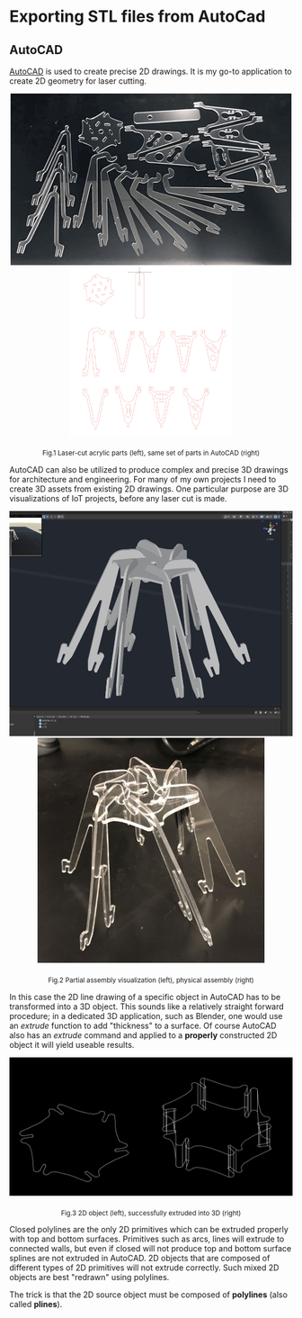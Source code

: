 # Exporting STL files from AutoCad

## AutoCAD

[AutoCAD](https://www.autodesk.com/products/autocad/overview?term=1-YEAR&tab=subscription) is used to create precise 2D drawings. It is my go-to application to create 2D geometry for laser cutting. 

<p align = "center">
<img src="images/acrylic-parts.png" hright="300"><img src="images/acrylic-parts_autocad.png" height="300">
</p>
<p align = "center">
  <sub>Fig.1 Laser-cut acrylic parts (left), same set of parts in AutoCAD (right)</sub>
</p>

AutoCAD can also be utilized to produce complex and precise 3D drawings for architecture and engineering. For many of my own projects I need to create 3D assets from existing 2D drawings. One particular purpose are 3D visualizations of IoT projects, before any laser cut is made. 

<p align="center">
  <img src="images/Amaria-rough.png" height="400"><img src="images/Amaria-V1-basic-structure.jpg" height="400">
</p>
<p align = "center">
  <sub>Fig.2 Partial assembly visualization (left), physical assembly (right)</sub>
</p>

In this case the 2D line drawing of a specific object in AutoCAD has to be transformed into a 3D object. This sounds like a relatively straight forward procedure; in a dedicated 3D application, such as Blender, one would use an *extrude* function to add "thickness" to a surface. Of course AutoCAD also has an *extrude* command and applied to a <strong>properly</strong> constructed 2D object it will yield useable results.

<p align="center">
  <img src="images/Amaria-extrusion1.png" width="600">
</p>
<p align = "center">
  <sub>Fig.3 2D object (left), successfully extruded into 3D (right)</sub>
</p>

Closed polylines are the only 2D primitives which can be extruded properly with top and bottom surfaces.
Primitives such as arcs, lines will extrude to connected walls, but even if closed will not produce top and bottom surface
splines are not extruded in AutoCAD. 2D objects that are composed of different types of 2D primitives will not extrude correctly.
Such mixed 2D objects are best "redrawn" using polylines.

The trick is that the 2D source object must be composed of <strong>polylines</strong> (also called <strong>plines</strong>). 
